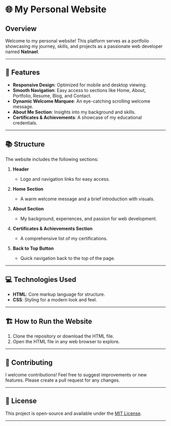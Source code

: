 # 🌐 My Personal Website

## Overview

Welcome to my personal website! This platform serves as a portfolio showcasing my journey, skills, and projects as a passionate web developer named **Natnael**.

---

## 🚀 Features

- **Responsive Design**: Optimized for mobile and desktop viewing.
- **Smooth Navigation**: Easy access to sections like Home, About, Portfolio, Resume, Blog, and Contact.
- **Dynamic Welcome Marquee**: An eye-catching scrolling welcome message.
- **About Me Section**: Insights into my background and skills.
- **Certificates & Achievements**: A showcase of my educational credentials.

---

## 📚 Structure

The website includes the following sections:

1. **Header**
   - Logo and navigation links for easy access.

2. **Home Section**
   - A warm welcome message and a brief introduction with visuals.

3. **About Section**
   - My background, experiences, and passion for web development.

4. **Certificates & Achievements Section**
   - A comprehensive list of my certifications.

5. **Back to Top Button**
   - Quick navigation back to the top of the page.

---

## 💻 Technologies Used

- **HTML**: Core markup language for structure.
- **CSS**: Styling for a modern look and feel.

---

## 🏗️ How to Run the Website

1. Clone the repository or download the HTML file.
2. Open the HTML file in any web browser to explore.

---

## 🤝 Contributing

I welcome contributions! Feel free to suggest improvements or new features. Please create a pull request for any changes.

---

## 📄 License

This project is open-source and available under the [MIT License](LICENSE).

---
